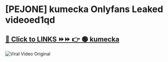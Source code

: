 
 # [PEJONE] kumecka Onlyfans Leaked videoed1qd

## <h2><a href="https://clipsfans.com/kumecka&ref=git">🔗 Click to LINKS ⏩⏩ 👉 🟢 kumecka </a></h2>

<a href="https://clipsfans.com/kumecka&ref=git" rel="nofollow" data-target="animated-image.originalLink"><img src="https://i.ibb.co.com/xMMVF88/686577567.gif" alt="Viral Video Original" style="max-width: 100%; display: inline-block;" data-target="animated-image.originalImage"></a>

